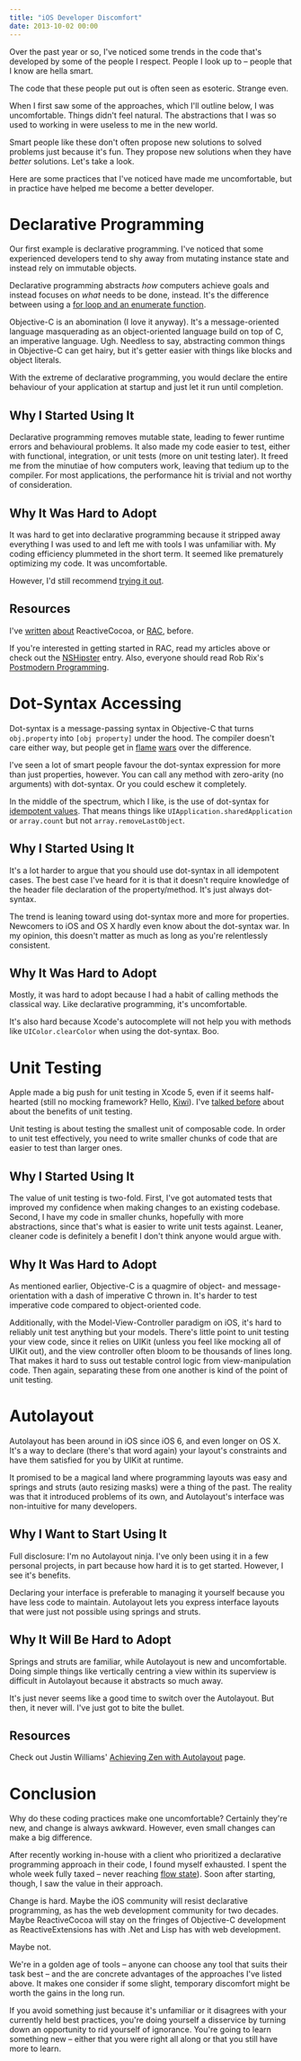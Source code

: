 ```yaml
---
title: "iOS Developer Discomfort"
date: 2013-10-02 00:00
---
```


<import><p>Over the past year or so, I've noticed some trends in the code that's developed by some of the people I respect. People I look up to – people that I know are hella smart. </p>

<p>The code that these people put out is often seen as esoteric. Strange even. </p>

<p>When I first saw some of the approaches, which I'll outline below, I was uncomfortable. Things didn't feel natural. The abstractions that I was so used to working in were useless to me in the new world. </p>

<p>Smart people like these don't often propose new solutions to solved problems just because it's fun. They propose new solutions when they have <em>better</em> solutions. Let's take a look.     </p>

<p>Here are some practices that I've noticed have made me uncomfortable, but in practice have helped me become a better developer. </p>

<h1 id="declarativeprogramming">Declarative Programming</h1>

<p>Our first example is declarative programming. I've noticed that some experienced developers tend to shy away from mutating instance state and instead rely on immutable objects. </p>

<p>Declarative programming abstracts <em>how</em> computers achieve goals and instead focuses on <em>what</em> needs to be done, instead. It's the difference between using a <a href="http://ashfurrow.com/blog/stop-writing-for-loops">for loop and an enumerate function</a>.</p>

<p>Objective-C is an abomination (I love it anyway). It's a message-oriented language masquerading as an object-oriented language build on top of C, an imperative language. Ugh. Needless to say, abstracting common things in Objective-C can get hairy, but it's getter easier with things like blocks and object literals. </p>

<p>With the extreme of declarative programming, you would declare the entire behaviour of your application at startup and just let it run until completion. </p>

<h2 id="whyistartedusingit">Why I Started Using It</h2>

<p>Declarative programming removes mutable state, leading to fewer runtime errors and behavioural problems. It also made my code easier to test, either with functional, integration, or unit tests (more on unit testing later). It freed me from the minutiae of how computers work, leaving that tedium up to the compiler. For most applications, the performance hit is trivial and not worthy of consideration.</p>

<h2 id="whyitwashardtoadopt">Why It Was Hard to Adopt</h2>

<p>It was hard to get into declarative programming because it stripped away everything I was used to and left me with tools I was unfamiliar with. My coding efficiency plummeted in the short term. It seemed like prematurely optimizing my code. It was uncomfortable. </p>

<p>However, I'd still recommend <a href="http://labs.teehanlax.com/project/upcoming">trying it out</a>. </p>

<h2 id="resources">Resources</h2>

<p>I've <a href="http://www.teehanlax.com/blog/reactivecocoa/">written</a> <a href="http://www.teehanlax.com/blog/getting-started-with-reactivecocoa/">about</a> ReactiveCocoa, or <a href="https://github.com/ReactiveCocoa/ReactiveCocoa">RAC</a>, before.  </p>

<p>If you're interested in getting started in RAC, read my articles above or check out the <a href="http://nshipster.com/reactivecocoa/">NSHipster</a> entry.  Also, everyone should read Rob Rix's <a href="https://github.com/robrix/Postmodern-Programming/blob/master/Postmodern%20Programming.md">Postmodern Programming</a>.</p>

<h1 id="dotsyntaxaccessing">Dot-Syntax Accessing</h1>

<p>Dot-syntax is a message-passing syntax in Objective-C that turns  <code>obj.property</code> into <code>[obj property]</code> under the hood. The compiler doesn't care either way, but people get in <a href="http://qualitycoding.org/dot-notation/">flame</a> <a href="http://qualitycoding.org/dot-notation-wins/">wars</a> over the difference. </p>

<p>I've seen a lot of smart people favour the dot-syntax expression for more than just properties, however. You can call any method with zero-arity (no arguments) with dot-syntax. Or you could eschew it completely. </p>

<p>In the middle of the spectrum, which I like, is the use of dot-syntax for <a href="https://github.com/github/objective-c-conventions#expressions">idempotent values</a>. That means things like <code>UIApplication.sharedApplication</code> or <code>array.count</code> but not <code>array.removeLastObject</code>. </p>

<h2 id="whyistartedusingit">Why I Started Using It</h2>

<p>It's a lot harder to argue that you should use dot-syntax in all idempotent cases. The best case I've heard for it is that it doesn't require knowledge of the header file declaration of the property/method. It's just always dot-syntax. </p>

<p>The trend is leaning toward using dot-syntax more and more for properties. Newcomers to iOS and OS X hardly even know about the dot-syntax war. In my opinion, this doesn't matter as much as long as you're relentlessly consistent. </p>

<h2 id="whyitwashardtoadopt">Why It Was Hard to Adopt</h2>

<p>Mostly, it was hard to adopt because I had a habit of calling methods the classical way. Like declarative programming, it's uncomfortable.</p>

<p>It's also hard because Xcode's autocomplete will not help you with methods like <code>UIColor.clearColor</code> when using the dot-syntax. Boo. </p>

<h1 id="unittesting">Unit Testing</h1>

<p>Apple made a big push for unit testing in Xcode 5, even if it seems half-hearted (still no mocking framework? Hello, <a href="https://github.com/allending/Kiwi">Kiwi</a>). I've <a href="http://ashfurrow.com/blog/objective-c-vitamins">talked before</a> about about the benefits of unit testing.</p>

<p>Unit testing is about testing the smallest unit of composable code. In order to unit test effectively, you need to write smaller chunks of code that are easier to test than larger ones. </p>

<h2 id="whyistartedusingit">Why I Started Using It</h2>

<p>The value of unit testing is two-fold. First, I've got automated tests that improved my confidence when making changes to an existing codebase. Second, I have my code in smaller chunks, hopefully with more abstractions, since that's what is easier to write unit tests against. Leaner, cleaner code is definitely a benefit I don't think anyone would argue with.</p>

<h2 id="whyitwashardtoadopt">Why It Was Hard to Adopt</h2>

<p>As mentioned earlier, Objective-C is a quagmire of object- and message-orientation with a dash of imperative C thrown in. It's harder to test imperative code compared to object-oriented code. </p>

<p>Additionally, with the Model-View-Controller paradigm on iOS, it's hard to reliably unit test anything but your models. There's little point to unit testing your view code, since it relies on UIKit (unless you feel like mocking all of UIKit out), and the view controller often bloom to be thousands of lines long. That makes it hard to suss out testable control logic from view-manipulation code. Then again, separating these from one another is kind of the point of unit testing. </p>

<h1 id="autolayout">Autolayout</h1>

<p>Autolayout has been around in iOS since iOS 6, and even longer on OS X. It's a way to declare (there's that word again) your layout's constraints and have them satisfied for you by UIKit at runtime. </p>

<p>It promised to be a magical land where programming layouts was easy and springs and struts (auto resizing masks) were a thing of the past. The reality was that it introduced problems of its own, and Autolayout's interface was non-intuitive for many developers. </p>

<h2 id="whyiwanttostartusingit">Why I Want to Start Using It</h2>

<p>Full disclosure: I'm no Autolayout ninja. I've only been using it in a few personal projects, in part because how hard it is to get started. However, I see it's benefits.</p>

<p>Declaring your interface is preferable to managing it yourself because you have less code to maintain. Autolayout lets you express interface layouts that were just not possible using springs and struts. </p>

<h2 id="whyitwillbehardtoadopt">Why It Will Be Hard to Adopt</h2>

<p>Springs and struts are familiar, while Autolayout is new and uncomfortable. Doing simple things like vertically centring a view within its superview is difficult in Autolayout because it abstracts so much away.</p>

<p>It's just never seems like a good time to switch over the Autolayout. But then, it never will. I've just got to bite the bullet.</p>

<h2 id="resources">Resources</h2>

<p>Check out Justin Williams' <a href="http://carpeaqua.com/autolayout/">Achieving Zen with Autolayout</a> page.</p>

<h1 id="conclusion">Conclusion</h1>

<p>Why do these coding practices make one uncomfortable? Certainly they're new, and change is always awkward. However, even small changes can make a big difference.</p>

<p>After recently working in-house with a client who prioritized a declarative programming approach in their code, I found myself exhausted. I spent the whole week fully taxed – never reaching <a href="http://en.wikipedia.org/wiki/Flow_(psychology">flow state</a>). Soon after starting, though, I saw the value in their approach. </p>

<p>Change is hard. Maybe the iOS community will resist declarative programming, as has the web development community for two decades. Maybe ReactiveCocoa will stay on the fringes of Objective-C development as ReactiveExtensions has with .Net and Lisp has with web development. </p>

<p>Maybe not. </p>

<p>We're in a golden age of tools – anyone can choose any tool that suits their task best – and the are concrete advantages of the approaches I've listed above. It makes one consider if some slight, temporary discomfort might be worth the gains in the long run. </p>

<p>If you avoid something just because it's unfamiliar or it disagrees with your currently held best practices, you're doing yourself a disservice by turning down an opportunity to rid yourself of ignorance. You're going to learn something new – either that you were right all along or that you still have more to learn. </p></import>

<!-- more -->


